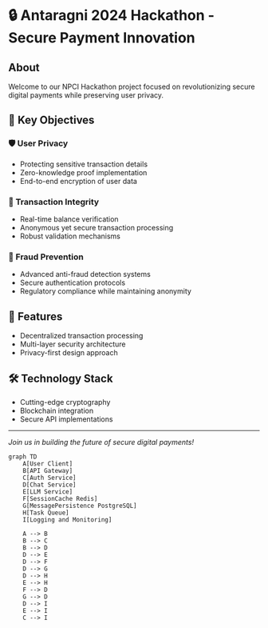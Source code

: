 # 🔒 Antaragni 2024 Hackathon - Secure Payment Innovation

## About
Welcome to our NPCI Hackathon project focused on revolutionizing secure digital payments while preserving user privacy.

## 🎯 Key Objectives

### 🛡️ User Privacy
- Protecting sensitive transaction details
- Zero-knowledge proof implementation
- End-to-end encryption of user data

### 💫 Transaction Integrity
- Real-time balance verification
- Anonymous yet secure transaction processing
- Robust validation mechanisms

### 🚫 Fraud Prevention
- Advanced anti-fraud detection systems
- Secure authentication protocols
- Regulatory compliance while maintaining anonymity

## 🌟 Features
- Decentralized transaction processing
- Multi-layer security architecture
- Privacy-first design approach

## 🛠️ Technology Stack
- Cutting-edge cryptography
- Blockchain integration
- Secure API implementations

---
*Join us in building the future of secure digital payments!*

```mermaid
graph TD
    A[User Client]
    B[API Gateway]
    C[Auth Service]
    D[Chat Service]
    E[LLM Service]
    F[SessionCache Redis]
    G[MessagePersistence PostgreSQL]
    H[Task Queue]
    I[Logging and Monitoring]

    A --> B
    B --> C
    B --> D
    D --> E
    D --> F
    D --> G
    D --> H
    E --> H
    F --> D
    G --> D
    D --> I
    E --> I
    C --> I
```
